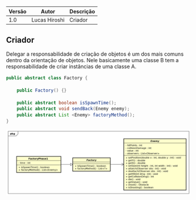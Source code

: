 |Versão|Autor|Descrição|
|------|-----|---------|
|1.0|Lucas Hiroshi|Criador|

## Criador

Delegar a responsabilidade de criação de objetos é um dos mais comuns dentro da orientação de objetos. Nele basicamente uma classe B tem a responsabilidade de criar instâncias de uma classe A.

```Java
public abstract class Factory {

	public Factory() {}
	
	public abstract boolean isSpawnTime();
	public abstract void sendBack(Enemy enemy);
	public abstract List <Enemy> factoryMethod();
}
```

![diagram](images/creator.png)